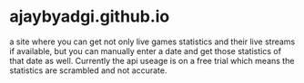 # ajaybyadgi.github.io
a site where you can get not only live games statistics and their live streams if available, but you can manually enter a date and get those statistics of that date as well.
Currently the api useage is on a free trial which means the statistics are scrambled and not accurate. 
